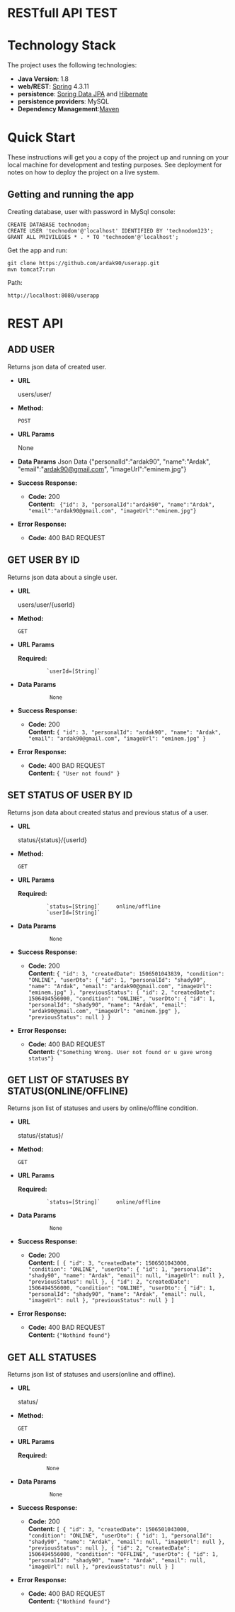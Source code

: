 # RESTfull API TEST

# Technology Stack
The project uses the following technologies: <br/>
- **Java Version**: 1.8
- **web/REST**: [Spring](http://www.springsource.org/) 4.3.11 <br/>
- **persistence**: [Spring Data JPA](http://www.springsource.org/spring-data/jpa) and [Hibernate](http://www.hibernate.org/) <br/>
- **persistence providers**: MySQL
- **Dependency Management**:[Maven](https://maven.apache.org/) 

# Quick Start
These instructions will get you a copy of the project up and running on your local machine for development and testing purposes. See deployment for notes on how to deploy the project on a live system.
## Getting and running the app
Creating database, user with password in MySql console:
```
CREATE DATABASE technodom;
CREATE USER 'technodom'@'localhost' IDENTIFIED BY 'technodom123';
GRANT ALL PRIVILEGES * . * TO 'technodom'@'localhost';

```
Get the app and run:
```
git clone https://github.com/ardak90/userapp.git
mvn tomcat7:run
```
Path:
```
http://localhost:8080/userapp

```
# REST API

**ADD USER**
----
  Returns json data of created user.

* **URL**

  users/user/ 

* **Method:**

  `POST`
  
*  **URL Params**

   None

* **Data Params**
  Json Data
  {"personalId":"ardak90", "name":"Ardak", "email":"ardak90@gmail.com", "imageUrl":"eminem.jpg"}

* **Success Response:**

  * **Code:** 200 <br />
    **Content:** ` {"id": 3, "personalId":"ardak90", "name":"Ardak", "email":"ardak90@gmail.com", "imageUrl":"eminem.jpg"}`
 
* **Error Response:**

  * **Code:** 400 BAD REQUEST <br />
  
**GET USER BY ID**
----
  Returns json data about a single user.

* **URL**

  users/user/{userId}

* **Method:**

  `GET`
  
*  **URL Params**

   **Required:**
    
                `userId=[String]`

* **Data Params**
  
                None
  
* **Success Response:**

  * **Code:** 200 <br />
    **Content:** `{
                      "id": 3,
                      "personalId": "ardak90",
                      "name": "Ardak",
                      "email": "ardak90@gmail.com",
                      "imageUrl": "eminem.jpg"
                  }`
 
* **Error Response:**

  * **Code:** 400 BAD REQUEST <br />
   **Content:** `{ "User not found" }`

**SET STATUS OF USER BY ID**
----
  Returns json data about created status and previous status of a user.

* **URL**

  status/{status}/{userId}

* **Method:**

  `GET`
  
*  **URL Params**

   **Required:**
    
                `status=[String]`     online/offline
                `userId=[String]` 

* **Data Params**
  
                None
  
* **Success Response:**

  * **Code:** 200 <br />
    **Content:** `{
                      "id": 3,
                      "createdDate": 1506501043839,
                      "condition": "ONLINE",
                      "userDto": {
                          "id": 1,
                          "personalId": "shady90",
                          "name": "Ardak",
                          "email": "ardak90@gmail.com",
                          "imageUrl": "eminem.jpg"
                      },
                      "previousStatus": {
                          "id": 2,
                          "createdDate": 1506494556000,
                          "condition": "ONLINE",
                          "userDto": {
                              "id": 1,
                              "personalId": "shady90",
                              "name": "Ardak",
                              "email": "ardak90@gmail.com",
                              "imageUrl": "eminem.jpg"
                          },
                          "previousStatus": null
                      }
                  }`
 
* **Error Response:**

  * **Code:** 400 BAD REQUEST <br />
   **Content:** `{"Something Wrong. User not found or u gave wrong status"}`

**GET LIST OF STATUSES BY STATUS(ONLINE/OFFLINE)**
----
  Returns json list of statuses and users by online/offline condition.

* **URL**

  status/{status}/

* **Method:**

  `GET`
  
*  **URL Params**

   **Required:**
    
                `status=[String]`     online/offline
                 
* **Data Params**
  
                None
  
* **Success Response:**

  * **Code:** 200 <br />
    **Content:** `[
                      {
                          "id": 3,
                          "createdDate": 1506501043000,
                          "condition": "ONLINE",
                          "userDto": {
                              "id": 1,
                              "personalId": "shady90",
                              "name": "Ardak",
                              "email": null,
                              "imageUrl": null
                          },
                          "previousStatus": null
                      },
                      {
                          "id": 2,
                          "createdDate": 1506494556000,
                          "condition": "ONLINE",
                          "userDto": {
                              "id": 1,
                              "personalId": "shady90",
                              "name": "Ardak",
                              "email": null,
                              "imageUrl": null
                          },
                          "previousStatus": null
                      }
                  ]`
 
* **Error Response:**

  * **Code:** 400 BAD REQUEST <br />
   **Content:** `{"Nothind found"}`

**GET ALL STATUSES**
----
  Returns json list of statuses and users(online and offline).

* **URL**

  status/

* **Method:**

  `GET`
  
*  **URL Params**

   **Required:**
    
                None
                 
* **Data Params**
  
                None
  
* **Success Response:**

  * **Code:** 200 <br />
    **Content:** `[
                      {
                          "id": 3,
                          "createdDate": 1506501043000,
                          "condition": "ONLINE",
                          "userDto": {
                              "id": 1,
                              "personalId": "shady90",
                              "name": "Ardak",
                              "email": null,
                              "imageUrl": null
                          },
                          "previousStatus": null
                      },
                      {
                          "id": 2,
                          "createdDate": 1506494556000,
                          "condition": "OFFLINE",
                          "userDto": {
                              "id": 1,
                              "personalId": "shady90",
                              "name": "Ardak",
                              "email": null,
                              "imageUrl": null
                          },
                          "previousStatus": null
                      }
                  ]`
 
* **Error Response:**

  * **Code:** 400 BAD REQUEST <br />
   **Content:** `{"Nothind found"}`
